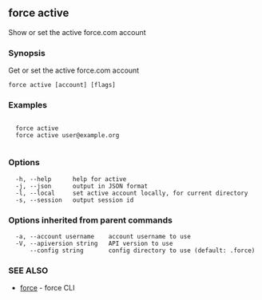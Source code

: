 ## force active

Show or set the active force.com account

### Synopsis

Get or set the active force.com account

```
force active [account] [flags]
```

### Examples

```

  force active
  force active user@example.org
  
```

### Options

```
  -h, --help      help for active
  -j, --json      output in JSON format
  -l, --local     set active account locally, for current directory
  -s, --session   output session id
```

### Options inherited from parent commands

```
  -a, --account username    account username to use
  -V, --apiversion string   API version to use
      --config string       config directory to use (default: .force)
```

### SEE ALSO

* [force](force.md)	 - force CLI

